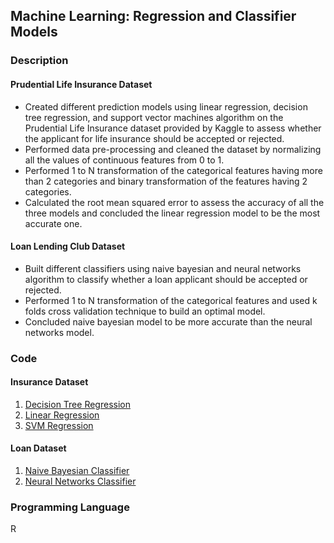 ## Machine Learning: Regression and Classifier Models

### Description
#### Prudential Life Insurance Dataset
* Created different prediction models using linear regression, decision tree regression, and support vector machines algorithm on the Prudential Life Insurance dataset provided by Kaggle to assess whether the applicant for life insurance should be accepted or rejected.
* Performed data pre-processing and cleaned the dataset by normalizing all the values of continuous features from 0 to 1.
* Performed 1 to N transformation of the categorical features having more than 2 categories and binary transformation of the features having 2 categories.
* Calculated the root mean squared error to assess the accuracy of all the three models and concluded the linear regression model to be the most accurate one.

#### Loan Lending Club Dataset
* Built different classifiers using naive bayesian and neural networks algorithm to classify whether a loan applicant should be accepted or rejected.
* Performed 1 to N transformation of the categorical features and used k folds cross validation technique to build an optimal model.
* Concluded naive bayesian model to be more accurate than the neural networks model.

### Code
#### Insurance Dataset
1. [Decision Tree Regression](https://github.com/agrawal-priyank/Machine-Learning-Models-For-Insurance-Loan-Applicants/blob/master/insurance_dataset_regression_models/decision_tree_regression.R)
2. [Linear Regression](https://github.com/agrawal-priyank/Machine-Learning-Models-For-Insurance-Loan-Applicants/blob/master/insurance_dataset_regression_models/linear_regression.R)
3. [SVM Regression](https://github.com/agrawal-priyank/Machine-Learning-Models-For-Insurance-Loan-Applicants/blob/master/insurance_dataset_regression_models/svm_regression.R)

#### Loan Dataset
1. [Naive Bayesian Classifier](https://github.com/agrawal-priyank/Machine-Learning-Models-For-Insurance-Loan-Applicants/blob/master/loan_dataset_classifiers/naive_bayesian_classifier.R)
2. [Neural Networks Classifier](https://github.com/agrawal-priyank/Machine-Learning-Models-For-Insurance-Loan-Applicants/blob/master/loan_dataset_classifiers/neural_networks_classifier.R)

### Programming Language
R
